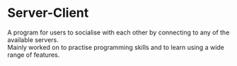 # Server-Client
A program for users to socialise with each other by connecting to any of the available servers.  
Mainly worked on to practise programming skills and to learn using a wide range of features.
